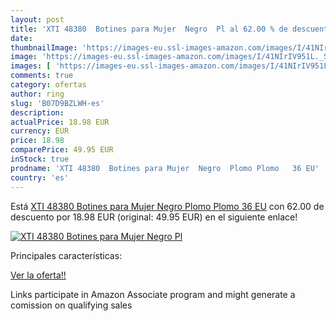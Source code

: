 ```yaml
---
layout: post
title: 'XTI 48380  Botines para Mujer  Negro  Pl al 62.00 % de descuento'
date: 
thumbnailImage: 'https://images-eu.ssl-images-amazon.com/images/I/41NIrIV951L._SL200_.jpg'
image: 'https://images-eu.ssl-images-amazon.com/images/I/41NIrIV951L._SL200_.jpg'
images: [ 'https://images-eu.ssl-images-amazon.com/images/I/41NIrIV951L._SL200_.jpg' ]
comments: true
category: ofertas
author: ring
slug: 'B07D9BZLWH-es'
description:
actualPrice: 18.98 EUR
currency: EUR
price: 18.98
comparePrice: 49.95 EUR
inStock: true
prodname: 'XTI 48380  Botines para Mujer  Negro  Plomo Plomo   36 EU'
country: 'es'
---
```


Está [XTI 48380  Botines para Mujer  Negro  Plomo Plomo   36 EU](https://www.amazon.es/dp/B07D9BZLWH/?tag=tolees-21) con 62.00 de descuento por 18.98 EUR (original: 49.95 EUR) en el siguiente enlace!

[![XTI 48380  Botines para Mujer  Negro  Pl](https://images-eu.ssl-images-amazon.com/images/I/41NIrIV951L._SL200_.jpg)](https://www.amazon.es/dp/B07D9BZLWH/?tag=tolees-21)

Principales características:


[Ver la oferta!!](https://www.amazon.es/dp/B07D9BZLWH/?tag=tolees-21)

Links participate in Amazon Associate program and might generate a comission on qualifying sales



